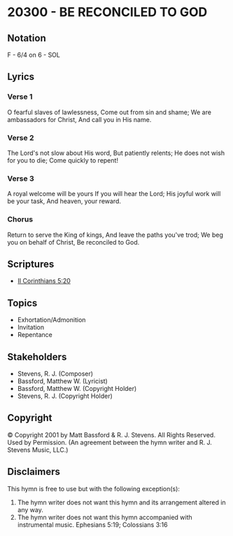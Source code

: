 # 20300 - BE RECONCILED TO GOD

## Notation

F - 6/4 on 6 - SOL

## Lyrics

### Verse 1

O fearful slaves of lawlessness, Come out from sin and shame; We are ambassadors for Christ, And call you in His name.

### Verse 2

The Lord's not slow about His word, But patiently relents; He does not wish for you to die; Come quickly to repent!

### Verse 3

A royal welcome will be yours If you will hear the Lord; His joyful work will be your task, And heaven, your reward. 

### Chorus

Return to serve the King of kings, And leave the paths you've trod; We beg you on behalf of  Christ,  Be reconciled to God. 


## Scriptures

- [II Corinthians 5:20](https://www.biblegateway.com/passage/?search=II%20Corinthians%205%3A20)

## Topics

- Exhortation/Admonition
- Invitation
- Repentance

## Stakeholders

- Stevens, R. J. (Composer)
- Bassford, Matthew W. (Lyricist)
- Bassford, Matthew W. (Copyright Holder)
- Stevens, R. J. (Copyright Holder)

## Copyright

© Copyright 2001 by Matt Bassford & R. J. Stevens.  All Rights Reserved. Used by Permission.
(An agreement between the hymn writer and R. J. Stevens Music, LLC.)

## Disclaimers

This hymn is free to use but with the following exception(s):
1. The hymn writer does not want this hymn and its arrangement altered in any way.
2. The hymn writer does not want this hymn accompanied with instrumental music.
Ephesians 5:19; Colossians 3:16

